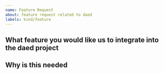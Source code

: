 ```yaml
---
name: Feature Request
about: feature request related to daed
labels: kind/feature
---
```


<!--
STOP -- PLEASE READ!

If you have a good idea that wishes us to integrate to the current dae project, feel free to elaborate here.

You may also post your idea on the Discussions or the Dae Telegram channel (https://t.me/daeuniverse).
-->

<!-- Please only use this template for submitting enhancement requests -->

## What feature you would like us to integrate into the daed project

## Why is this needed
